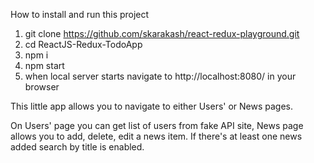 How to install and run this project

1. git clone https://github.com/skarakash/react-redux-playground.git
2. cd ReactJS-Redux-TodoApp
3. npm i
4. npm start
5. when local server starts navigate to http://localhost:8080/ in your browser

This little app allows you to navigate to either Users' or News pages.

On Users' page you can get list of users from fake API site, News page allows 
you to add, delete, edit a news item. If there's at least one news added search 
by title is enabled.